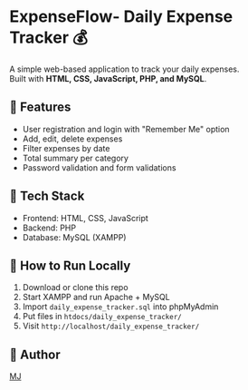 # ExpenseFlow- Daily Expense Tracker 💰

A simple web-based application to track your daily expenses.  
Built with **HTML, CSS, JavaScript, PHP, and MySQL**.

## 🔧 Features
- User registration and login with "Remember Me" option
- Add, edit, delete expenses
- Filter expenses by date
- Total summary per category
- Password validation and form validations

## 📂 Tech Stack
- Frontend: HTML, CSS, JavaScript
- Backend: PHP
- Database: MySQL (XAMPP)

## 🚀 How to Run Locally
1. Download or clone this repo
2. Start XAMPP and run Apache + MySQL
3. Import `daily_expense_tracker.sql` into phpMyAdmin
4. Put files in `htdocs/daily_expense_tracker/`
5. Visit `http://localhost/daily_expense_tracker/`


## 👤 Author
[MJ](https://github.com/Mj-0907)

